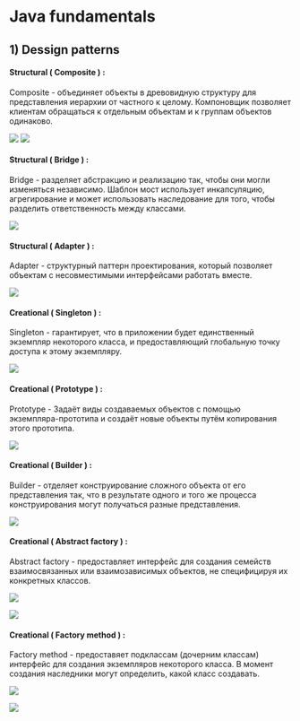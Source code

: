 # Java fundamentals

## 1) Dessign patterns

#### Structural ( Composite ) :

Composite - объединяет объекты в древовидную структуру для представления иерархии от частного к целому. Компоновщик позволяет клиентам обращаться к отдельным объектам и к группам объектов одинаково.

  ![](./docs/diagrams/composite_screen.png)
  ![](./docs/diagrams/composite.png)

#### Structural ( Bridge ) :

Bridge - разделяет абстракцию и реализацию так, чтобы они могли изменяться независимо. Шаблон мост использует инкапсуляцию, агрегирование и может использовать наследование для того, чтобы разделить ответственность между классами.

  ![](./docs/diagrams/bridge.png)

#### Structural ( Adapter ) :

Adapter - структурный паттерн проектирования, который позволяет объектам с несовместимыми интерфейсами работать вместе.

  ![](./docs/diagrams/adapter.png)

#### Creational ( Singleton ) :

Singleton - гарантирует, что в приложении будет единственный экземпляр некоторого класса, и предоставляющий глобальную точку доступа к этому экземпляру.

  ![](./docs/diagrams/singleton-b.png)

#### Creational ( Prototype ) :

Prototype - Задаёт виды создаваемых объектов с помощью экземпляра-прототипа и создаёт новые объекты путём копирования этого прототипа. 

  ![](./docs/diagrams/prototype-project.png)

#### Creational ( Builder ) :

Builder - отделяет конструирование сложного объекта от его представления так, что в результате одного и того же процесса конструирования могут получаться разные представления.

  ![](./docs/diagrams/builder-similar-to-lombok-implementation.png)

#### Creational ( Abstract factory ) :

Abstract factory - предоставляет интерфейс для создания семейств взаимосвязанных или взаимозависимых объектов, не специфицируя их конкретных классов.

  ![](./docs/diagrams/abstract-factory-common.png)

  ![](./docs/diagrams/abstract-factory-project.png)

#### Creational ( Factory method ) :

Factory method - предоставяет подклассам (дочерним классам) интерфейс для создания экземпляров некоторого класса. В момент создания наследники могут определить, какой класс создавать.

  ![](./docs/diagrams/factory-method-common.png)

  ![](./docs/diagrams/factory-method-project.png)

